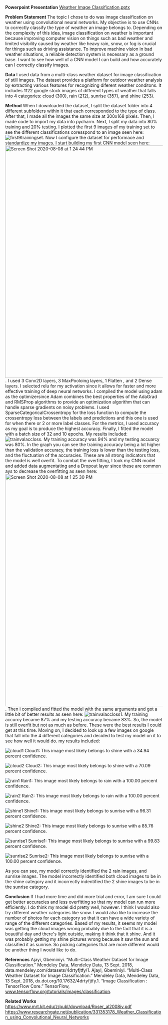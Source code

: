 **Powerpoint Presentation** [Weather Image Classification.pptx](https://github.com/caitlin0806/responses/files/5046169/Weather.Image.Classification.pptx)

**Problem Statement**
The topic I chose to do was image classification on weather using convolutional neural networks. My objective is to use CNNs to correctly classify the type of weather an image belongs to. Depending on the complexity of this idea, image classification on weather is important because improving computer vision on things such as bad weather and limited visibility caused by weather like heavy rain, snow, or fog is crucial for things such as driving assistance. To improve machine vision in bad weather situations, a reliable detection system is necessary as a ground base. I want to see how well of a CNN model I can build and how accurately can I correctly classify images. 

**Data**
I used data from a multi-class weather dataset for image classification of still images. The dataset provides a platform for outdoor weather analysis by extracting various features for recognizing diferent weather conditons. It includes 1122 google stock images of different types of weather that falls into 4 categories: cloud (300), rain (212), sunrise (357), and shine (253). 

**Method**
When I downloaded the dataset, I split the dataset folder into 4 different subfolders within it that each corresponded to the type of class. After that, I made all the images the same size at 300x168 pixels. Then, I made code to import my data into pycharm. Next, I split my data into 80% training and 20% testing. I plotted the first 9 images of my training set to see the different classifications coresspond to an image seen here: ![first9trainingset](https://user-images.githubusercontent.com/67920437/89699404-b051eb80-d8f4-11ea-8a3c-8f7201384a5e.png). Now I configure the dataset for performace and standardize my images. I start building my first CNN model seen here: 
<img width="742" alt="Screen Shot 2020-08-08 at 1 24 44 PM" src="https://user-images.githubusercontent.com/67920437/89716414-bab6c880-d97a-11ea-9429-58fd1ecf8981.png">.
I used 3 Conv2D layers, 3 MaxPooloing layers, 1 Flatten , and 2 Dense layers. I selected relu for my activation since it allows for faster and more effective training of deep neural networks. I compiled the model using adam as the optimizersince Adam combines the best properties of the AdaGrad and RMSProp algorithms to provide an optimization algorithm that can handle sparse gradients on noisy problems. I used SparseCategoricalCrossentropy for the loss function to compute the crossentropy loss between the labels and predictions and this one is used for when there or 2 or more label classes. For the metrics, I used accuracy as my goal is to produce the highest accuracy. Finally, I fitted the model with a batch size of 32 and 10 epochs. My results included:![trainvalaccloss](https://user-images.githubusercontent.com/67920437/89699406-b0ea8200-d8f4-11ea-92ad-fa48dfda8c40.png).
My training accuracy was 94% and my testing accuarcy was 80%. In the graph you can see the training accuracy being a lot higher than the validation accuracy, the training loss is lower than the testing loss, and the fluctuation of the accuracies. These are all strong indicators that the model is well overfit. To combat the overfitting, I took my CNN model and added data augmentating and a Dropout layer since these are common ays to decrease the overfitting as seen here: <img width="742" alt="Screen Shot 2020-08-08 at 1 25 30 PM" src="https://user-images.githubusercontent.com/67920437/89716411-b9859b80-d97a-11ea-898f-c52ce61cea46.png">.
Then i compiled and fitted the model with the same arguments and got a little bit of better results as seen here: ![trainvalaccloss1](https://user-images.githubusercontent.com/67920437/89699407-b0ea8200-d8f4-11ea-8b62-83040bb6ff50.png).
My training accurcy became 87% and my testing accuracy became 83%. So, the model is still overfit but not as much as before. These were the best results I could get at this time. Moving on, I decided to look up a few images on google that fall into the 4 different categories and decided to test my model on it to see how well it would do. my results included:

![cloud1](https://user-images.githubusercontent.com/67920437/89699066-9ca58580-d8f2-11ea-87cb-d6b181eb86c4.jpg)
Cloud1: This image most likely belongs to shine with a 34.94 percent confidence.

![cloud2](https://user-images.githubusercontent.com/67920437/89716757-bf30b080-d97d-11ea-8277-12c387405d75.jpg)
Cloud2: This image most likely belongs to shine with a 70.09 percent confidence.

![rain1](https://user-images.githubusercontent.com/67920437/89699068-9d3e1c00-d8f2-11ea-831f-7e074c327a4b.jpg)
Rain1: This image most likely belongs to rain with a 100.00 percent confidence.

![rain2](https://user-images.githubusercontent.com/67920437/89699069-9dd6b280-d8f2-11ea-95b8-29bde557b967.jpg)
Rain2: This image most likely belongs to rain with a 100.00 percent confidence.

![shine1](https://user-images.githubusercontent.com/67920437/89699070-9e6f4900-d8f2-11ea-87c9-976648f28576.jpg)
Shine1: This image most likely belongs to sunrise with a 96.31 percent confidence.

![shine2](https://user-images.githubusercontent.com/67920437/89699071-9f07df80-d8f2-11ea-8b75-df9ee7d2725e.jpg)
Shine2: This image most likely belongs to sunrise with a 85.76 percent confidence.

![sunrise1](https://user-images.githubusercontent.com/67920437/89699073-9f07df80-d8f2-11ea-9b89-613d0c547432.jpg)
Sunrise1: This image most likely belongs to sunrise with a 99.83 percent confidence.

![sunrise2](https://user-images.githubusercontent.com/67920437/89699074-9fa07600-d8f2-11ea-9305-ce65578ab6f5.jpg)
Sunrise2: This image most likely belongs to sunrise with a 100.00 percent confidence.


As you can see, my model correctly identified the 2 rain images, and sunrise images. The model incorrectly identified both cloud images to be in the shine category and it incorrectly indentified the 2 shine images to be in the sunrise category.

**Conclusion**
If I had more time and did more trial and error, I am sure I could get better accuracies and less overfitting so that my model can run more efficiently. I do think my model did pretty well, however. I think I would also try different weather categories like snow. I would also like to increase the number of photos for each category so that it can have a wide variety of range of the different categories. Based of my results, it seems my model was getting the cloud images wrong probably due to the fact that it is a beautiful day and there's light outside, making it think that it shine. And it was probably getting my shine pictures wrong because it saw the sun and classified it as sunrise. So picking categories that are more different would be another thing I would like to do. 


**References**
Ajayi, Gbeminiyi. “Multi-Class Weather Dataset for Image Classification.” Mendeley Data, Mendeley Data, 13 Sept. 2018, data.mendeley.com/datasets/4drtyfjtfy/1.
Ajayi, Gbeminiyi. “Multi-Class Weather Dataset for Image Classification.” Mendeley Data, Mendeley Data, 13 Sept. 2018, dx.doi.org/10.17632/4drtyfjtfy.1.
“Image Classification  :   TensorFlow Core.” TensorFlow, www.tensorflow.org/tutorials/images/classification.

**Related Works**
https://www.mrt.kit.edu/z/publ/download/Roser_al2008iv.pdf
https://www.researchgate.net/publication/331353178_Weather_Classification_using_Convolutional_Neural_Networks




